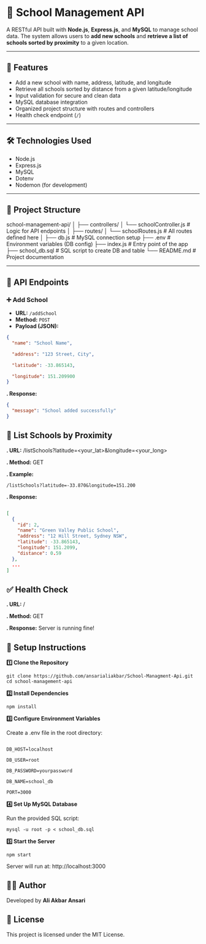 # 🏫 School Management API

A RESTful API built with **Node.js**, **Express.js**, and **MySQL** to manage school data. The system allows users to **add new schools** and **retrieve a list of schools sorted by proximity** to a given location.

---

## 🚀 Features

- Add a new school with name, address, latitude, and longitude
- Retrieve all schools sorted by distance from a given latitude/longitude
- Input validation for secure and clean data
- MySQL database integration
- Organized project structure with routes and controllers
- Health check endpoint (`/`)

---

## 🛠️ Technologies Used

- Node.js
- Express.js
- MySQL
- Dotenv
- Nodemon (for development)

---

## 📁 Project Structure

school-management-api/
│
├── controllers/
│ └── schoolController.js # Logic for API endpoints
│
├── routes/
│ └── schoolRoutes.js # All routes defined here
│
├── db.js # MySQL connection setup
├── .env # Environment variables (DB config)
├── index.js # Entry point of the app
├── school_db.sql # SQL script to create DB and table
└── README.md # Project documentation


---

## 🧪 API Endpoints

### ➕ Add School

- **URL:** `/addSchool`
- **Method:** `POST`
- **Payload (JSON):**

```json
{
  "name": "School Name",

  "address": "123 Street, City",

  "latitude": -33.865143,

  "longitude": 151.209900
}
```

**. Response:**



```json
{
  "message": "School added successfully"
}
```

## 📍 List Schools by Proximity

**. URL:** /listSchools?latitude=<your_lat>&longitude=<your_long>

**. Method:** GET

**. Example:**


```
/listSchools?latitude=-33.870&longitude=151.200
```
**. Response:**

```json

[
  {
    "id": 2,
    "name": "Green Valley Public School",
    "address": "12 Hill Street, Sydney NSW",
    "latitude": -33.865143,
    "longitude": 151.2099,
    "distance": 0.59
  },
  ...
]
```

## ✅ Health Check

**. URL:** /

**. Method:** GET

**. Response:** Server is running fine!

## 🧾 Setup Instructions

**1️⃣ Clone the Repository**
```
git clone https://github.com/ansarialiakbar/School-Managment-Api.git
cd school-management-api
```

**2️⃣ Install Dependencies**
```
npm install
```

**3️⃣ Configure Environment Variables**

Create a .env file in the root directory:

```dotenv

DB_HOST=localhost

DB_USER=root

DB_PASSWORD=yourpassword

DB_NAME=school_db

PORT=3000
```

**4️⃣ Set Up MySQL Database**

Run the provided SQL script:
```
mysql -u root -p < school_db.sql
```

**5️⃣ Start the Server**
```
npm start
```
Server will run at: http://localhost:3000

## 👨‍💻 Author

Developed by **Ali Akbar Ansari**

## 📃 License

This project is licensed under the MIT License.